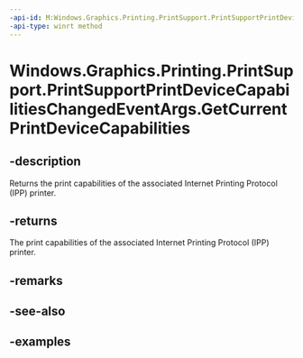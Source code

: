 ```yaml
---
-api-id: M:Windows.Graphics.Printing.PrintSupport.PrintSupportPrintDeviceCapabilitiesChangedEventArgs.GetCurrentPrintDeviceCapabilities
-api-type: winrt method
---
```


# Windows.Graphics.Printing.PrintSupport.PrintSupportPrintDeviceCapabilitiesChangedEventArgs.GetCurrentPrintDeviceCapabilities

<!--
public Windows.Data.Xml.Dom.XmlDocument GetCurrentPrintDeviceCapabilities ();
-->


## -description

Returns the print capabilities of the associated Internet Printing Protocol (IPP) printer.

## -returns

The print capabilities of the associated Internet Printing Protocol (IPP) printer.

## -remarks

## -see-also

## -examples


